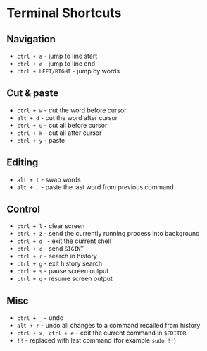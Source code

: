 # Terminal Shortcuts

## Navigation
- `ctrl + a` - jump to line start
- `ctrl + e` - jump to line end
- `ctrl + LEFT/RIGHT` - jump by words

## Cut & paste
- `ctrl + w` - cut the word before cursor
- `alt + d` - cut the word after cursor
- `ctrl + u` - cut all before cursor
- `ctrl + k` - cut all after cursor
- `ctrl + y` - paste

## Editing
- `alt + t` - swap words
- `alt + .` - paste the last word from previous command

## Control
- `ctrl + l` - clear screen
- `ctrl + z` - send the currently running process into background
- `ctrl + d ` - exit the current shell
- `ctrl + c` - send `SIGINT`
- `ctrl + r` - search in history
- `ctrl + g` - exit history search
- `ctrl + s` - pause screen output
- `ctrl + q` - resume screen output

## Misc
- `ctrl + _` - undo
- `alt + r` - undo all changes to a command recalled from history
- `ctrl + x, ctrl + e` - edit the current command in `$EDITOR`
- `!!` - replaced with last command (for example `sudo !!`)